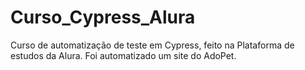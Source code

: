 # Curso_Cypress_Alura
Curso de automatização de teste em Cypress, feito na Plataforma de estudos da Alura. Foi automatizado um site do AdoPet.
